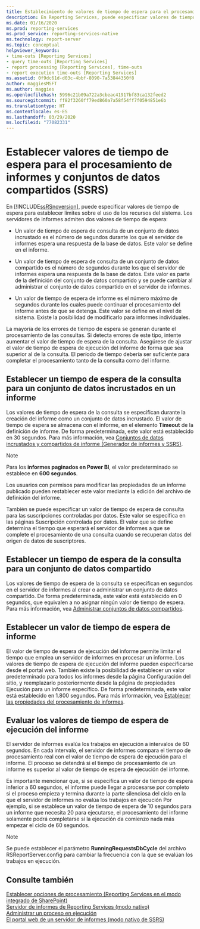 ```yaml
---
title: Establecimiento de valores de tiempo de espera para el procesamiento de informes y conjuntos de datos compartidos | Microsoft Docs
description: En Reporting Services, puede especificar valores de tiempo de espera para establecer límites sobre el uso de los recursos del sistema.
ms.date: 01/16/2020
ms.prod: reporting-services
ms.prod_service: reporting-services-native
ms.technology: report-server
ms.topic: conceptual
helpviewer_keywords:
- time-outs [Reporting Services]
- query time-outs [Reporting Services]
- report processing [Reporting Services], time-outs
- report execution time-outs [Reporting Services]
ms.assetid: 0f9dc61d-d03c-4bbf-8090-7a53844350f8
author: maggiesMSFT
ms.author: maggies
ms.openlocfilehash: 5996c21b09a722a3cbeac41917bf83ca132feed2
ms.sourcegitcommit: ff82f3260ff79ed860a7a58f54ff7f0594851e6b
ms.translationtype: HT
ms.contentlocale: es-ES
ms.lasthandoff: 03/29/2020
ms.locfileid: "77082331"
---
```

# <a name="setting-time-out-values-for-report-and-shared-dataset-processing-ssrs"></a>Establecer valores de tiempo de espera para el procesamiento de informes y conjuntos de datos compartidos (SSRS)
En [!INCLUDE[ssRSnoversion](../../includes/ssrsnoversion-md.md)], puede especificar valores de tiempo de espera para establecer límites sobre el uso de los recursos del sistema. Los servidores de informes admiten dos valores de tiempo de espera:  
  
- Un valor de tiempo de espera de consulta de un conjunto de datos incrustado es el número de segundos durante los que el servidor de informes espera una respuesta de la base de datos. Este valor se define en el informe.  
  
- Un valor de tiempo de espera de consulta de un conjunto de datos compartido es el número de segundos durante los que el servidor de informes espera una respuesta de la base de datos. Este valor es parte de la definición del conjunto de datos compartido y se puede cambiar al administrar el conjunto de datos compartido en el servidor de informes.  
  
- Un valor de tiempo de espera de informe es el número máximo de segundos durante los cuales puede continuar el procesamiento del informe antes de que se detenga. Este valor se define en el nivel de sistema. Existe la posibilidad de modificarlo para informes individuales.  
  
 La mayoría de los errores de tiempo de espera se generan durante el procesamiento de las consultas. Si detecta errores de este tipo, intente aumentar el valor de tiempo de espera de la consulta. Asegúrese de ajustar el valor de tiempo de espera de ejecución del informe de forma que sea superior al de la consulta. El período de tiempo debería ser suficiente para completar el procesamiento tanto de la consulta como del informe.  
  
## <a name="setting-a-query-time-out-for-an-embedded-dataset-in-a-report"></a>Establecer un tiempo de espera de la consulta para un conjunto de datos incrustados en un informe  
 Los valores de tiempo de espera de la consulta se especifican durante la creación del informe como un conjunto de datos incrustado. El valor de tiempo de espera se almacena con el informe, en el elemento **Timeout** de la definición de informe. De forma predeterminada, este valor está establecido en 30 segundos. Para más información, vea [Conjuntos de datos incrustados y compartidos de informe &#40;Generador de informes y SSRS&#41;](../../reporting-services/report-data/report-embedded-datasets-and-shared-datasets-report-builder-and-ssrs.md).  
 
 > [!NOTE]  
 > Para los **informes paginados en Power BI**, el valor predeterminado se establece en **600 segundos**.
 
 Los usuarios con permisos para modificar las propiedades de un informe publicado pueden restablecer este valor mediante la edición del archivo de definición del informe.  
  
 También se puede especificar un valor de tiempo de espera de consulta para las suscripciones controladas por datos. Este valor se especifica en las páginas Suscripción controlada por datos. El valor que se define determina el tiempo que esperará el servidor de informes a que se complete el procesamiento de una consulta cuando se recuperan datos del origen de datos de suscriptores.  
  
## <a name="setting-a-query-time-out-for-a-shared-dataset"></a>Establecer un tiempo de espera de la consulta para un conjunto de datos compartido  
 Los valores de tiempo de espera de la consulta se especifican en segundos en el servidor de informes al crear o administrar un conjunto de datos compartido. De forma predeterminada, este valor está establecido en 0 segundos, que equivalen a no asignar ningún valor de tiempo de espera. Para más información, vea [Administrar conjuntos de datos compartidos](../../reporting-services/report-data/manage-shared-datasets.md).  
  
## <a name="setting-a-report-execution-time-out"></a>Establecer un valor de tiempo de espera de informe  
 El valor de tiempo de espera de ejecución del informe permite limitar el tiempo que emplea un servidor de informes en procesar un informe. Los valores de tiempo de espera de ejecución del informe pueden especificarse desde el portal web. También existe la posibilidad de establecer un valor predeterminado para todos los informes desde la página Configuración del sitio, y reemplazarlo posteriormente desde la página de propiedades Ejecución para un informe específico. De forma predeterminada, este valor está establecido en 1.800 segundos. Para más información, vea [Establecer las propiedades del procesamiento de informes](../../reporting-services/report-server/set-report-processing-properties.md).  
  
## <a name="how-report-execution-time-out-values-are-evaluated"></a>Evaluar los valores de tiempo de espera de ejecución del informe  
 El servidor de informes evalúa los trabajos en ejecución a intervalos de 60 segundos. En cada intervalo, el servidor de informes compara el tiempo de procesamiento real con el valor de tiempo de espera de ejecución para el informe. El proceso se detendrá si el tiempo de procesamiento de un informe es superior al valor de tiempo de espera de ejecución del informe.  
  
 Es importante mencionar que, si se especifica un valor de tiempo de espera inferior a 60 segundos, el informe puede llegar a procesarse por completo si el proceso empieza y termina durante la parte silenciosa del ciclo en la que el servidor de informes no evalúa los trabajos en ejecución Por ejemplo, si se establece un valor de tiempo de espera de 10 segundos para un informe que necesita 20 para ejecutarse, el procesamiento del informe solamente podrá completarse si la ejecución da comienzo nada más empezar el ciclo de 60 segundos.  
  
> [!NOTE]  
> Se puede establecer el parámetro **RunningRequestsDbCycle** del archivo RSReportServer.config para cambiar la frecuencia con la que se evalúan los trabajos en ejecución.  
  
## <a name="see-also"></a>Consulte también  
 [Establecer opciones de procesamiento &#40;Reporting Services en el modo integrado de SharePoint&#41;](../../reporting-services/report-server-sharepoint/set-processing-options-reporting-services-in-sharepoint-integrated-mode.md)   
 [Servidor de informes de Reporting Services &#40;modo nativo&#41;](../../reporting-services/report-server/reporting-services-report-server-native-mode.md)   
 [Administrar un proceso en ejecución](../../reporting-services/subscriptions/manage-a-running-process.md)   
 [El portal web de un servidor de informes (modo nativo de SSRS)](../../reporting-services/web-portal-ssrs-native-mode.md)  
  
